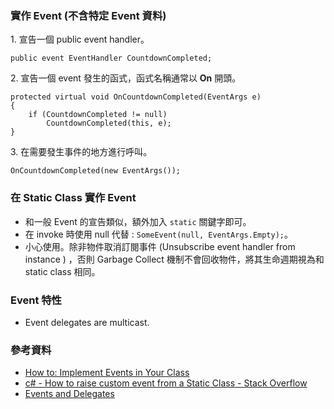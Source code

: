 ### 實作 Event (不含特定 Event 資料)

1\. 宣告一個 public event handler。

`public event EventHandler CountdownCompleted;  `

2\. 宣告一個 event 發生的函式，函式名稱通常以 **On** 開頭。

```
protected virtual void OnCountdownCompleted(EventArgs e)
{
    if (CountdownCompleted != null)
        CountdownCompleted(this, e);
}
```

3\. 在需要發生事件的地方進行呼叫。

`OnCountdownCompleted(new EventArgs());`

### 在 Static Class 實作 Event

- 和一般 Event 的宣告類似，額外加入 `static` 關鍵字即可。
- 在 invoke 時使用 null 代替 : `SomeEvent(null, EventArgs.Empty);`。
- 小心使用。除非物件取消訂閱事件 (Unsubscribe event handler from instance ) ，否則 Garbage Collect 機制不會回收物件，將其生命週期視為和 static class 相同。

### Event 特性

- Event delegates are multicast.

### 參考資料

- [How to: Implement Events in Your Class](https://msdn.microsoft.com/en-us/library/5z57dxz2(v=vs.85).aspx)
- [c# - How to raise custom event from a Static Class - Stack Overflow](https://stackoverflow.com/questions/289002/how-to-raise-custom-event-from-a-static-class)
- [Events and Delegates](https://msdn.microsoft.com/en-us/library/17sde2xt(v=vs.85).aspx)